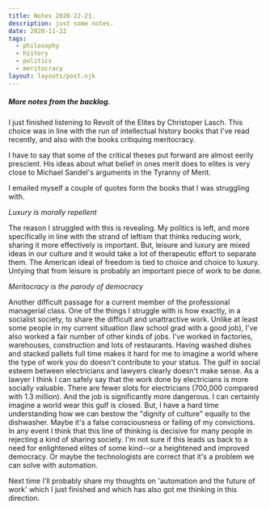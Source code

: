 ```yaml
---
title: Notes 2020-22-21.
description: just some notes.
date: 2020-11-22
tags:
  - philosophy	 
  - history
  - politics
  - meritocracy
layout: layouts/post.njk
---
```



##### More notes from the backlog. 

I just finished listening to Revolt of the Elites by Christoper Lasch. This choice was in line with the run of intellectual history books that I've read recently, and also with the books critiquing meritocracy. 

I have to say that some of the critical theses put forward are almost eerily prescient. His ideas about what belief in ones merit does to elites is very close to Michael Sandel's arguments in the Tyranny of Merit. 

I emailed myself a couple of quotes form the books that I was struggling with. 

*Luxury is morally repellent*

The reason I struggled with this is revealing. My politics is left, and more specifically in line with the strand of leftism that thinks reducing work, sharing it more effectively is important. But, leisure and luxury are mixed ideas in our culture and it would take a lot of therapeutic effort to separate them. The American ideal of freedom is tied to choice and choice to luxury. Untying that from leisure is probably an important piece of work to be done. 

*Meritocracy is the parody of democracy*


Another difficult passage for a current member of the professional managerial class. One of the things I struggle with is how exactly, in a socialist society, to share the difficult and unattractive work. Unlike at least some people in my current situation (law school grad with a good job), I've also worked a fair number of other kinds of jobs. I've worked in factories, warehouses, construction and lots of restaurants. Having washed dishes and stacked pallets full time makes it hard for me to imagine a world where the type of work you do doesn't contribute to your status. The gulf in social esteem between electricians and lawyers clearly doesn't make sense. As a lawyer I think I can safely say that the work done by electricians is more socially valuable. There are fewer slots for electricians (700,000 compared with 1.3 million). And the job is significantly more dangerous. I can certainly imagine a world wear this gulf is closed. But, I have a hard time understanding how we can bestow the "dignity of culture" equally to the dishwasher. Maybe it's a false consciousness or failing of my convictions. In any event I think that this line of thinking is decisive for many people in rejecting a kind of sharing society. I'm not sure if this leads us back to a need for enlightened elites of some kind--or a heightened and improved democracy. Or maybe the technologists are correct that it's a problem we can solve with automation.  

Next time I'll probably share my thoughts on 'automation and the future of work' which I just finished and which has also got me thinking in this direction. 